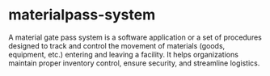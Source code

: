 # materialpass-system
A material gate pass system is a software application or a set of procedures designed to track and control the movement of materials (goods, equipment, etc.) entering and leaving a facility. It helps organizations maintain proper inventory control, ensure security, and streamline logistics.
